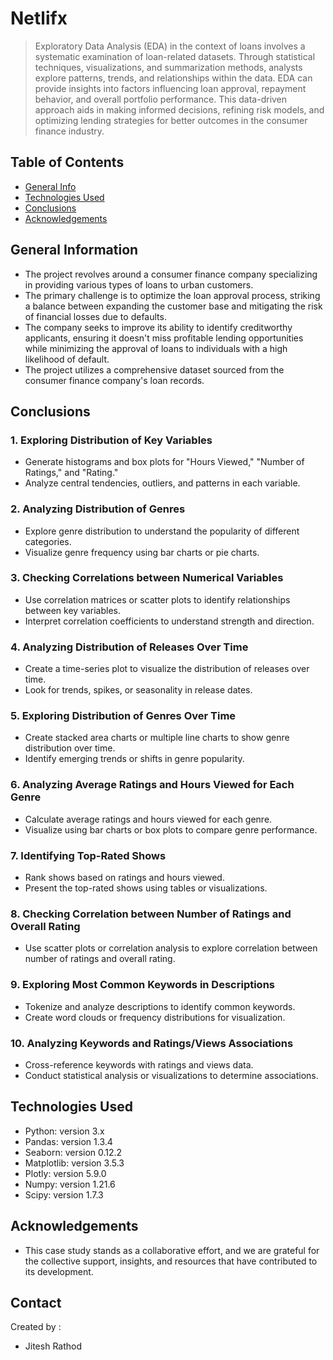 # Netlifx 
> Exploratory Data Analysis (EDA) in the context of loans involves a systematic examination of loan-related datasets. Through statistical techniques, visualizations, and summarization methods, analysts explore patterns, trends, and relationships within the data. EDA can provide insights into factors influencing loan approval, repayment behavior, and overall portfolio performance. This data-driven approach aids in making informed decisions, refining risk models, and optimizing lending strategies for better outcomes in the consumer finance industry.


## Table of Contents
* [General Info](#general-information)
* [Technologies Used](#technologies-used)
* [Conclusions](#conclusions)
* [Acknowledgements](#acknowledgements)

<!-- You can include any other section that is pertinent to your problem -->

## General Information
- The project revolves around a consumer finance company specializing in providing various types of loans to urban customers.
- The primary challenge is to optimize the loan approval process, striking a balance between expanding the customer base and mitigating the risk of financial losses due to defaults.
- The company seeks to improve its ability to identify creditworthy applicants, ensuring it doesn't miss profitable lending opportunities while minimizing the approval of loans to individuals with a high likelihood of default.
- The project utilizes a comprehensive dataset sourced from the consumer finance company's loan records.

<!-- You don't have to answer all the questions - just the ones relevant to your project. -->

## Conclusions

### 1. Exploring Distribution of Key Variables
- Generate histograms and box plots for "Hours Viewed," "Number of Ratings," and "Rating."
- Analyze central tendencies, outliers, and patterns in each variable.

### 2. Analyzing Distribution of Genres
- Explore genre distribution to understand the popularity of different categories.
- Visualize genre frequency using bar charts or pie charts.

### 3. Checking Correlations between Numerical Variables
- Use correlation matrices or scatter plots to identify relationships between key variables.
- Interpret correlation coefficients to understand strength and direction.

### 4. Analyzing Distribution of Releases Over Time
- Create a time-series plot to visualize the distribution of releases over time.
- Look for trends, spikes, or seasonality in release dates.

### 5. Exploring Distribution of Genres Over Time
- Create stacked area charts or multiple line charts to show genre distribution over time.
- Identify emerging trends or shifts in genre popularity.

### 6. Analyzing Average Ratings and Hours Viewed for Each Genre
- Calculate average ratings and hours viewed for each genre.
- Visualize using bar charts or box plots to compare genre performance.

### 7. Identifying Top-Rated Shows
- Rank shows based on ratings and hours viewed.
- Present the top-rated shows using tables or visualizations.

### 8. Checking Correlation between Number of Ratings and Overall Rating
- Use scatter plots or correlation analysis to explore correlation between number of ratings and overall rating.

### 9. Exploring Most Common Keywords in Descriptions
- Tokenize and analyze descriptions to identify common keywords.
- Create word clouds or frequency distributions for visualization.

### 10. Analyzing Keywords and Ratings/Views Associations
- Cross-reference keywords with ratings and views data.
- Conduct statistical analysis or visualizations to determine associations.

<!-- You don't have to answer all the questions - just the ones relevant to your project. -->


## Technologies Used
- Python: version 3.x
- Pandas: version 1.3.4
- Seaborn: version 0.12.2
- Matplotlib: version 3.5.3
- Plotly: version 5.9.0
- Numpy: version 1.21.6
- Scipy: version 1.7.3

<!-- As the libraries versions keep on changing, it is recommended to mention the version of library used in this project -->

## Acknowledgements
-  This case study stands as a collaborative effort, and we are grateful for the collective support, insights, and resources that have contributed to its development.


## Contact
Created by :
-   Jitesh Rathod 

<!-- Optional -->
<!-- ## License -->
<!-- This project is open source and available under the [... License](). -->

<!-- You don't have to include all sections - just the one's relevant to your project -->